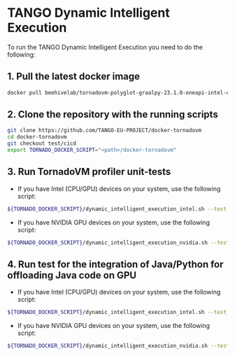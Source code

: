 # TANGO Dynamic Intelligent Execution

To run the TANGO Dynamic Intelligent Execution you need to do the following:

## 1. Pull the latest docker image
```bash
docker pull beehivelab/tornadovm-polyglot-graalpy-23.1.0-oneapi-intel-container:tango
```

## 2. Clone the repository with the running scripts
```bash
git clone https://github.com/TANGO-EU-PROJECT/docker-tornadovm
cd docker-tornadovm
git checkout test/cicd
export TORNADO_DOCKER_SCRIPT="<path>/docker-tornadovm"
```

## 3. Run TornadoVM profiler unit-tests
- If you have Intel (CPU/GPU) devices on your system, use the following script:
```bash
${TORNADO_DOCKER_SCRIPT}/dynamic_intelligent_execution_intel.sh --test
```

- If you have NVIDIA GPU devices on your system, use the following script:
```bash
${TORNADO_DOCKER_SCRIPT}/dynamic_intelligent_execution_nvidia.sh --test
```

## 4. Run test for the integration of Java/Python for offloading Java code on GPU
- If you have Intel (CPU/GPU) devices on your system, use the following script:
```bash
${TORNADO_DOCKER_SCRIPT}/dynamic_intelligent_execution_intel.sh --test_integration
```

- If you have NVIDIA GPU devices on your system, use the following script:
```bash
${TORNADO_DOCKER_SCRIPT}/dynamic_intelligent_execution_nvidia.sh --test_integration
```
